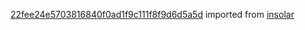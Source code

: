 [22fee24e5703816840f0ad1f9c111f8f9d6d5a5d](https://github.com/insolar/insolar/commit/22fee24e5703816840f0ad1f9c111f8f9d6d5a5d) imported from [insolar](https://github.com/insolar/insolar)
